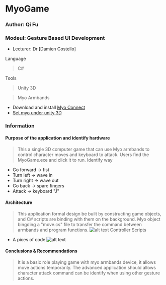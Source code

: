 # MyoGame
### Author: Qi Fu
### Modeul: Gesture Based UI Development
* Lecturer: Dr [Damien Costello]

Language
> C#

Tools
> Unity 3D

> Myo Armbands
* Download and install [Myo Connect](https://www.myo.com/start)
* [Set myo under unity 3D](http://developerblog.myo.com/setting-myo-package-unity/)

### Information
#### Purpose of the application and identify hardware
> This a single 3D computer game that can use Myo armbands to control character moves and keyboard to attack.
> Users find the MyoGame.exe and click it to run.
> Identify way
* Go forward -> fist
* Turn left -> wave in
* Turn right -> wave out
* Go back -> spare fingers
* Attack -> keyboard "J"


#### Architecture
> This application formal design be built by constructing game objects, and C# scripts are binding with them on the background.
> Myo object bingding a "move.cs" file to transfer the command between armbands and program functions.
![alt text](https://user-images.githubusercontent.com/24989456/38522828-aea292be-3c41-11e8-8860-a96810d5e0e7.png)
> Controller Scripts
* A pices of code 
![alt text](https://user-images.githubusercontent.com/24989456/38523360-242a387e-3c43-11e8-8cda-cd8088f519a3.png)


#### Conclusions & Recommendations
> It is a basic role playing game with myo armbands device, it allows move actions temporarily. The advanced application should allows character attack command can be identify when using other gesture actions.  
